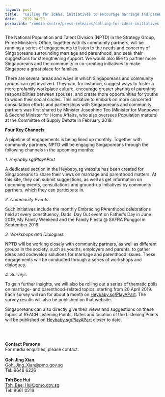 ```yaml
---
layout: post
title:  "Calling for ideas, initiatives to encourage marriage and parenthood"
date:   2019-04-20
permalink: "/media-centre/press-releases/calling-for-ideas-initiatives-to-encourage-marriage-and-parenthood"
---
```


The National Population and Talent Division (NPTD) in the Strategy Group, Prime Minister’s Office, together with its community partners, will be running a series of engagements to listen to the needs and concerns of Singaporeans surrounding marriage and parenthood, and seek their suggestions for strengthening support. We would also like to partner more Singaporeans and the community in co-creating
initiatives to make Singapore a great place for families.

There are several areas and ways in which Singaporeans and community groups can get involved. They can, for instance, suggest ways to foster a more profamily workplace culture, encourage greater sharing of parenting responsibilities between spouses, and create more opportunities for youths to widen their social circles. This initiative to embark on more concerted consultation efforts and partnerships with Singaporeans and community partners was first shared by Minister Josephine Teo (Minister for Manpower & Second Minister for Home Affairs, who also oversees Population matters) at the Committee of Supply Debate in February 2019.

**Four Key Channels**

A pipeline of engagements is being lined up monthly. Together with community partners, NPTD will be engaging Singaporeans through the following channels in the upcoming months:

_1. Heybaby.sg/PlayAPart_

A dedicated section in the Heybaby.sg website has been created for Singaporeans to share their views on marriage and parenthood matters. At this site, they can submit suggestions, as well as get information on upcoming events, consultations and ground-up initiatives by community partners, which they can participate in.

_2. Community Events_

Such initiatives include the monthly Embracing PArenthood celebrations held at every constituency, Dads’ Day Out event on Father’s Day in June 2019, My Family Weekend and the Family Fiesta @ SAFRA Punggol in September 2019.

_3. Workshops and Dialogues_

NPTD will be working closely with community partners, as well as different groups in the society, such as youths, employers and parents, to gather ideas and codevelop solutions for marriage and parenthood issues. These engagements will be conducted through a series of workshops and dialogues.

_4. Surveys_

To gain further insights, we will also be rolling out a series of thematic polls on marriage- and parenthood-related topics, starting from 20 April 2019. Each survey will run for about a month on [Heybaby.sg/PlayAPart](http://www.heybaby.sg/PlayAPart). The survey results will also be published on that website.

Singaporeans can also directly give their views and suggestions on these topics at REACH Listening Points. Dates and location of the Listening Points will be published on [Heybaby.sg/PlayAPart](http://www.heybaby.sg/PlayAPart) closer to date.

</br>
</br>

**Contact Persons**</br>
For media enquiries, please contact:</br></br>
**Goh Jing Xian**</br>
Goh_Jing_Xian@pmo.gov.sg</br>
Tel: 9648 6226

**Toh Bee Hui** </br>
Toh_Bee_Hui@pmo.gov.sg</br>
Tel: 9661 0216
